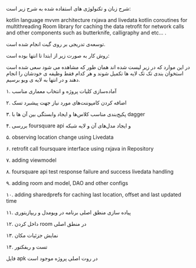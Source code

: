 شرح زبان و تکنولوژی های استفاده شده به شرح زیر است:

kotlin language
mvvm architecture
rxjava and livedata
kotlin coroutines for multithreading
Room library for caching the data
retrofit for network calls
and other components such as butterknife, calligraphy and etc... .

توسعه‌ی تدریجی بر روی گیت انجام شده است.

روش کار به صورت زیر از ابتدا تا انتها بوده است:

در این موارد که در زیر لیست شده اند همان طور که مشاهده می شود سعی شده است استخوان بندی تک تک لایه ها تکمیل شوند و هر کدام فقط وظیفه ی خودشان را انجام دهند و در انتها به لایه ی ویو برسیم.

۱. آماده‌سازی کلیات پروژه و انتخاب معماری مناسب

۲. اضافه کردن کامپوننت‌های مورد نیاز جهت پیشبرد تسک

۳. پکیج‌بندی مناسب کلاس‌ها و ایجاد وابستگی بین آن ها با dagger

۴. بررسی foursquare api و ایجاد مدل‌های آن و لایه شبکه

۵. observing location change using Livedata

۶. retrofit call foursquare interface using rxjava in Repository

۷. adding viewmodel

۸. foursquare api test response failure and success livedata handling

۹. adding room and model, DAO and other configs

۱۰. adding sharedprefs for caching last location, offset and last updated time

۱۱. پیاده سازی منطق اصلی برنامه در ویومدل و ریپازیتوری

۱۲. داخل کردن room  در منطق اصلی

۱۳. نمایش جزئیات مکان

۱۴. تست و ریفکتور

فایل apk در روت اصلی پروژه موجود است

